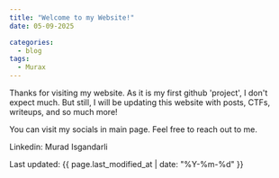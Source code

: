 ```yaml
---
title: "Welcome to my Website!"
date: 05-09-2025

categories:
  - blog
tags:
  - Murax
---
```


Thanks for visiting my website. As it is my first github 'project', I don't expect much. But still, I will be updating this website with posts, CTFs, writeups, and so much more!

You can visit my socials in main page.
Feel free to reach out to me. 

Linkedin: Murad Isgandarli

Last updated: {{ page.last_modified_at | date: "%Y-%m-%d" }}
